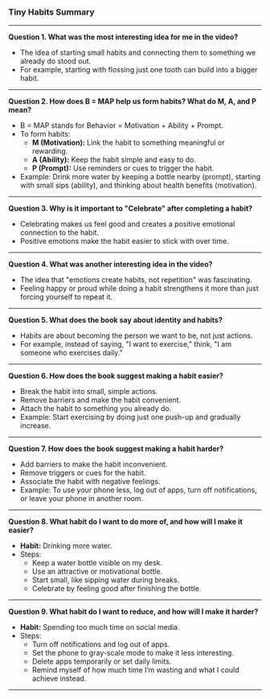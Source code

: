 ### Tiny Habits Summary

---

**Question 1. What was the most interesting idea for me in the video?**

- The idea of starting small habits and connecting them to something we already do stood out.  
- For example, starting with flossing just one tooth can build into a bigger habit.  

---

**Question 2. How does B = MAP help us form habits? What do M, A, and P mean?**

- B = MAP stands for Behavior = Motivation + Ability + Prompt.  
- To form habits:  
  - **M (Motivation):** Link the habit to something meaningful or rewarding.  
  - **A (Ability):** Keep the habit simple and easy to do.  
  - **P (Prompt):** Use reminders or cues to trigger the habit.  
- Example: Drink more water by keeping a bottle nearby (prompt), starting with small sips (ability), and thinking about health benefits (motivation).  

---

**Question 3. Why is it important to "Celebrate" after completing a habit?**

- Celebrating makes us feel good and creates a positive emotional connection to the habit.  
- Positive emotions make the habit easier to stick with over time.  

---

**Question 4. What was another interesting idea in the video?**

- The idea that "emotions create habits, not repetition" was fascinating.  
- Feeling happy or proud while doing a habit strengthens it more than just forcing yourself to repeat it.  

---

**Question 5. What does the book say about identity and habits?**

- Habits are about becoming the person we want to be, not just actions.  
- For example, instead of saying, "I want to exercise," think, "I am someone who exercises daily."  

---

**Question 6. How does the book suggest making a habit easier?**

- Break the habit into small, simple actions.  
- Remove barriers and make the habit convenient.  
- Attach the habit to something you already do.  
- Example: Start exercising by doing just one push-up and gradually increase.  

---

**Question 7. How does the book suggest making a habit harder?**

- Add barriers to make the habit inconvenient.  
- Remove triggers or cues for the habit.  
- Associate the habit with negative feelings.  
- Example: To use your phone less, log out of apps, turn off notifications, or leave your phone in another room.  

---

**Question 8. What habit do I want to do more of, and how will I make it easier?**

- **Habit:** Drinking more water.  
- Steps:  
  - Keep a water bottle visible on my desk.  
  - Use an attractive or motivational bottle.  
  - Start small, like sipping water during breaks.  
  - Celebrate by feeling good after finishing the bottle.  

---

**Question 9. What habit do I want to reduce, and how will I make it harder?**

- **Habit:** Spending too much time on social media.  
- Steps:  
  - Turn off notifications and log out of apps.  
  - Set the phone to gray-scale mode to make it less interesting.  
  - Delete apps temporarily or set daily limits.  
  - Remind myself of how much time I’m wasting and what I could achieve instead.  

---